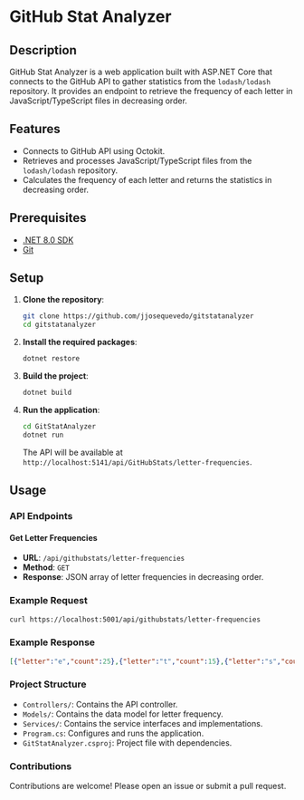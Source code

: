 # GitHub Stat Analyzer

## Description
GitHub Stat Analyzer is a web application built with ASP.NET Core that connects to the GitHub API to gather statistics from the `lodash/lodash` repository. It provides an endpoint to retrieve the frequency of each letter in JavaScript/TypeScript files in decreasing order.

## Features
- Connects to GitHub API using Octokit.
- Retrieves and processes JavaScript/TypeScript files from the `lodash/lodash` repository.
- Calculates the frequency of each letter and returns the statistics in decreasing order.

## Prerequisites
- [.NET 8.0 SDK](https://dotnet.microsoft.com/en-us/download/dotnet/8.0)
- [Git](https://git-scm.com/)

## Setup

1. **Clone the repository**:
    ```sh
    git clone https://github.com/jjosequevedo/gitstatanalyzer
    cd gitstatanalyzer
    ```

2. **Install the required packages**:
    ```sh
    dotnet restore
    ```

3. **Build the project**:
    ```sh
    dotnet build
    ```

4. **Run the application**:
    ```sh
    cd GitStatAnalyzer
    dotnet run
    ```

    The API will be available at `http://localhost:5141/api/GitHubStats/letter-frequencies`.

## Usage

### API Endpoints

#### Get Letter Frequencies
- **URL**: `/api/githubstats/letter-frequencies`
- **Method**: `GET`
- **Response**: JSON array of letter frequencies in decreasing order.

### Example Request
```sh
curl https://localhost:5001/api/githubstats/letter-frequencies
```

### Example Response
``` json
[{"letter":"e","count":25},{"letter":"t","count":15},{"letter":"s","count":13},...]
```

### Project Structure
- `Controllers/`: Contains the API controller.
- `Models/`: Contains the data model for letter frequency.
- `Services/`: Contains the service interfaces and implementations.
- `Program.cs`: Configures and runs the application.
- `GitStatAnalyzer.csproj`: Project file with dependencies.

### Contributions
Contributions are welcome! Please open an issue or submit a pull request.

